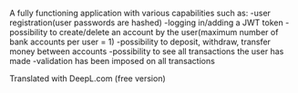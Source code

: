 A fully functioning application with various capabilities such as:
-user registration(user passwords are hashed)
-logging in/adding a JWT token
-possibility to create/delete an account by the user(maximum number of bank accounts per user = 1)
-possibility to deposit, withdraw, transfer money between accounts
-possibility to see all transactions the user has made
-validation has been imposed on all transactions

Translated with DeepL.com (free version)
